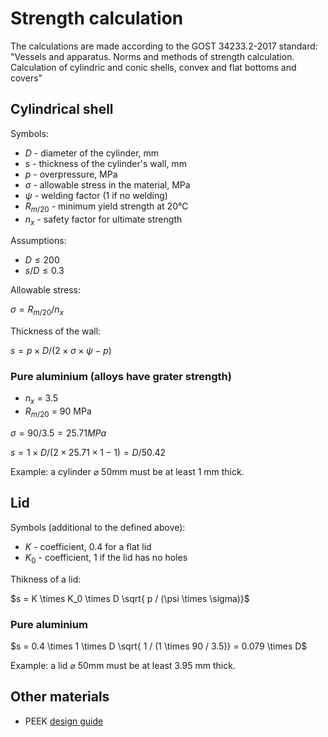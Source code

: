 # Strength calculation
The calculations are made according to the GOST 34233.2-2017 standard: "Vessels and apparatus. Norms and methods of strength calculation. Calculation of cylindric and conic shells, convex and flat bottoms and covers"

## Cylindrical shell
Symbols:
- $D$ - diameter of the cylinder, mm
- $s$ - thickness of the cylinder's wall, mm
- $p$ - overpressure, MPa
- $\sigma$ - allowable stress in the material, MPa
- $\psi$ - welding factor (1 if no welding)
- $R_{m/20}$ - minimum yield strength at 20&deg;C
- $n_x$ - safety factor for ultimate strength

Assumptions:
- $D \leq 200$
- $s/D \leq 0.3$

Allowable stress:

$\sigma = R_{m/20} / n_x$

Thickness of the wall:

$s = p \times D / \left( 2 \times \sigma \times \psi - p \right)$

### Pure aluminium (alloys have grater strength)
- $n_x$ = 3.5
- $R_{m/20}$ = 90 MPa

$\sigma = 90/3.5 = 25.71 MPa$

$s = 1 \times D / \left( 2 \times 25.71 \times 1 - 1 \right) = D / 50.42$

Example: a cylinder ⌀ 50mm must be at least 1 mm thick.

## Lid
Symbols (additional to the defined above):
- $K$ - coefficient, 0.4 for a flat lid
- $K_0$ - coefficient, 1 if the lid has no holes

Thikness of a lid:

$s = K \times K_0 \times D \sqrt{ p / (\psi \times \sigma)}$

### Pure aluminium

$s = 0.4 \times 1 \times D \sqrt{ 1 / (1 \times 90 / 3.5)} = 0.079 \times D$

Example: a lid ⌀ 50mm must be at least 3.95 mm thick.

## Other materials
- PEEK [design guide](https://drakeplastics.com/wp-content/uploads/2020/01/Ketaspire-Design-Guide.pdf)
